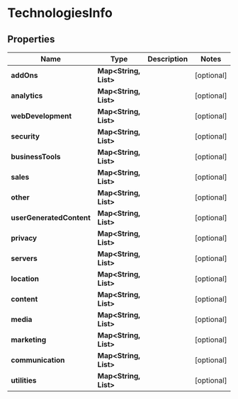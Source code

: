 # TechnologiesInfo


## Properties

| Name | Type | Description | Notes |
|------------ | ------------- | ------------- | -------------|
**addOns** | **Map<String, List<String>>** |  |[optional]|
**analytics** | **Map<String, List<String>>** |  |[optional]|
**webDevelopment** | **Map<String, List<String>>** |  |[optional]|
**security** | **Map<String, List<String>>** |  |[optional]|
**businessTools** | **Map<String, List<String>>** |  |[optional]|
**sales** | **Map<String, List<String>>** |  |[optional]|
**other** | **Map<String, List<String>>** |  |[optional]|
**userGeneratedContent** | **Map<String, List<String>>** |  |[optional]|
**privacy** | **Map<String, List<String>>** |  |[optional]|
**servers** | **Map<String, List<String>>** |  |[optional]|
**location** | **Map<String, List<String>>** |  |[optional]|
**content** | **Map<String, List<String>>** |  |[optional]|
**media** | **Map<String, List<String>>** |  |[optional]|
**marketing** | **Map<String, List<String>>** |  |[optional]|
**communication** | **Map<String, List<String>>** |  |[optional]|
**utilities** | **Map<String, List<String>>** |  |[optional]|